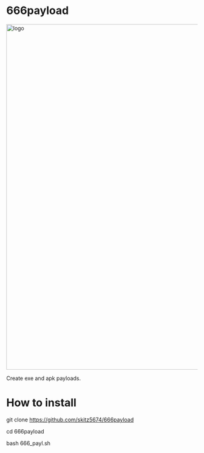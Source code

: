 # 666payload
<img width="909" alt="logo" src="https://user-images.githubusercontent.com/67981768/98072779-aec49080-1e1b-11eb-9097-b173b45fe3d9.PNG">

Create exe and apk payloads.

# How to install 
git clone https://github.com/skitz5674/666payload

cd 666payload

bash 666_payl.sh
